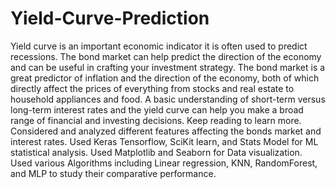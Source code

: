 # Yield-Curve-Prediction
Yield curve is an important economic indicator it is often used to predict recessions. The bond market can help predict the direction of the economy and can be useful in crafting your investment strategy.
The bond market is a great predictor of inflation and the direction of the economy, both of which directly affect the prices of everything from stocks and real estate to household appliances and food. A basic understanding of short-term versus long-term interest rates and the yield curve can help you make a broad range of financial and investing decisions. Keep reading to learn more.
Considered and analyzed different features affecting the bonds market and interest rates.
Used Keras Tensorflow, SciKit learn, and Stats Model for ML statistical analysis.
Used Matplotlib and Seaborn for Data visualization. 
Used various Algorithms including Linear regression, KNN, RandomForest, and MLP to study their comparative performance.
